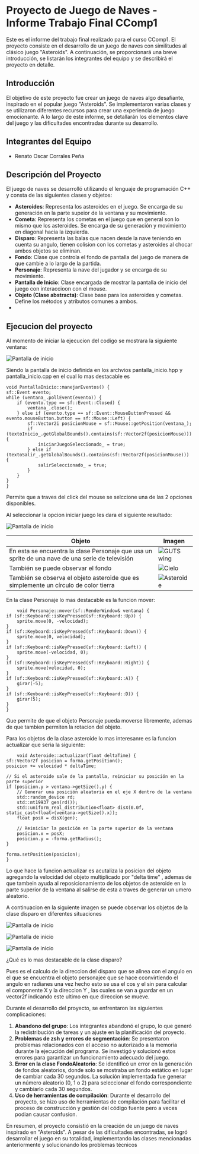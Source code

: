# Proyecto de Juego de Naves - Informe Trabajo Final CComp1

Este es el informe del trabajo final realizado para el curso CComp1. El proyecto consiste en el desarrollo de un juego de naves con similitudes al clásico juego "Asteroids". A continuación, se proporcionará una breve introducción, se listarán los integrantes del equipo y se describirá el proyecto en detalle.

## Introducción
El objetivo de este proyecto fue crear un juego de naves algo desafiante, inspirado en el popular juego "Asteroids". Se implementaron varias clases y se utilizaron diferentes recursos para crear una experiencia de juego emocionante. A lo largo de este informe, se detallarán los elementos clave del juego y las dificultades encontradas durante su desarrollo.

## Integrantes del Equipo
- Renato Oscar Corrales Peña

## Descripción del Proyecto
El juego de naves se desarrolló utilizando el lenguaje de programación C++ y consta de las siguientes clases y objetos:

- **Asteroides**: Representa los asteroides en el juego. Se encarga de su generación en la parte supeior de la ventana y su movimiento.
- **Cometa**: Representa los cometas en el juego que en general son lo mismo que los asteroides. Se encarga de su generación y movimiento en diagonal hacia la izquierda.
- **Disparo**: Representa las balas que nacen desde la nave teniendo en cuenta su angulo, tienen colision con los cometas y asteroides al chocar ambos objetos se eliminan. 
- **Fondo**: Clase que controla el fondo de pantalla del juego de manera de que cambie a lo largo de la partida.
- **Personaje**: Representa la nave del jugador y se encarga de su movimiento.
- **Pantalla de Inicio**: Clase encargada de mostrar la pantalla de inicio del juego con interaccioon con el mouse.
- **Objeto (Clase abstracta)**: Clase base para los asteroides y cometas. Define los métodos y atributos comunes a ambos.
- 
## Ejecucion del proyecto
Al momento de iniciar la ejecucion del codigo se mostrara la siguiente ventana:

![Pantalla de inicio](https://github.com/ZeroDyna/Proyecto_Juego/blob/main/pruebas/WhatsApp%20Image%202023-06-25%20at%2021.06.48.jpeg)

Siendo la pantalla de inicio definida en los archvios pantalla_inicio.hpp y pantalla_inicio.cpp en el cual lo mas destacable es 

    void PantallaInicio::manejarEventos() {
    sf::Event evento;
    while (ventana_.pollEvent(evento)) {
        if (evento.type == sf::Event::Closed) {
            ventana_.close();
        } else if (evento.type == sf::Event::MouseButtonPressed && evento.mouseButton.button == sf::Mouse::Left) {
            sf::Vector2i posicionMouse = sf::Mouse::getPosition(ventana_);
            if (textoInicio_.getGlobalBounds().contains(sf::Vector2f(posicionMouse))) {
                iniciarJuegoSeleccionado_ = true;
            } else if (textoSalir_.getGlobalBounds().contains(sf::Vector2f(posicionMouse))) {
                salirSeleccionado_ = true;
            }
        }
    }
    }
Permite que a traves del click del mouse se selccione una de las 2 opciones disponibles.

Al seleccionar la opcion iniciar juego les dara el siguiente resultado:

![Pantalla de inicio](https://github.com/ZeroDyna/Proyecto_Juego/blob/main/pruebas/WhatsApp%20Image%202023-06-25%20at%2021.06.53.jpeg)

 

| Objeto                          | Imagen                          |
| ------------------------------ | ------------------------------- |
| En esta se encuentra la clase Personaje que usa un sprite de una nave de una serie de televisión  | ![GUTS wing](https://github.com/ZeroDyna/Proyecto_Juego/blob/main/juego/img/wing.png) |
| También se puede observar el fondo  | ![Cielo](https://github.com/ZeroDyna/Proyecto_Juego/blob/main/juego/img/cielo.png) |
| También se observa el objeto asteroide que es simplemente un círculo de color tierra | ![Asteroide](https://thumbs.dreamstime.com/b/radio-de-un-icono-del-c%C3%ADrculo-en-el-estilo-ne%C3%B3n-uno-la-figura-geom%C3%A9trica-colecci%C3%B3n-se-puede-utilizar-para-ui-ux-126541800.jpg) |


En la clase Personaje lo mas destacable es la funcion mover:

        void Personaje::mover(sf::RenderWindow& ventana) {
    if (sf::Keyboard::isKeyPressed(sf::Keyboard::Up)) {
        sprite.move(0, -velocidad);
    }
    if (sf::Keyboard::isKeyPressed(sf::Keyboard::Down)) {
        sprite.move(0, velocidad);
    }
    if (sf::Keyboard::isKeyPressed(sf::Keyboard::Left)) {
        sprite.move(-velocidad, 0);
    }
    if (sf::Keyboard::isKeyPressed(sf::Keyboard::Right)) {
        sprite.move(velocidad, 0);
    }
    if (sf::Keyboard::isKeyPressed(sf::Keyboard::A)) {
        girar(-5);
    }
    if (sf::Keyboard::isKeyPressed(sf::Keyboard::D)) {
        girar(5);
    }
    }
Que permite de que el objeto Personaje pueda moverse libremente, ademas de que tambien permiten la rotacion del objeto.

Para los objetos de la clase asteroide lo mas interesanre es la funcion actualizar que seria la siguiente:

        void Asteroide::actualizar(float deltaTime) {
    sf::Vector2f posicion = forma.getPosition();
    posicion += velocidad * deltaTime;

    // Si el asteroide sale de la pantalla, reiniciar su posición en la parte superior
    if (posicion.y > ventana->getSize().y) {
        // Generar una posición aleatoria en el eje X dentro de la ventana
        std::random_device rd;
        std::mt19937 gen(rd());
        std::uniform_real_distribution<float> disX(0.0f, static_cast<float>(ventana->getSize().x));
        float posX = disX(gen);

        // Reiniciar la posición en la parte superior de la ventana
        posicion.x = posX;
        posicion.y = -forma.getRadius();
    }

    forma.setPosition(posicion);
    }

Lo que hace la funcion actualizar es acutaliza la posicion del objeto agregando la velocidad del objeto multiplicado por "delta time" , ademas de que tambein ayuda al reposicionamiento de los objetos de asteroide en la parte superior de la ventana al salirse de esta a traves de generar un umero aleatorio. 

A continuacion en la siguiente imagen se puede observar los objetos de la clase disparo en diferentes situaciones

![Pantalla de inicio](https://github.com/ZeroDyna/Proyecto_Juego/blob/main/pruebas/WhatsApp%20Image%202023-06-25%20at%2021.06.54.jpeg)

![Pantalla de inicio](https://github.com/ZeroDyna/Proyecto_Juego/blob/main/pruebas/WhatsApp%20Image%202023-06-25%20at%2021.06.54%20(1).jpeg)

![Pantalla de inicio](https://github.com/ZeroDyna/Proyecto_Juego/blob/main/pruebas/WhatsApp%20Image%202023-06-25%20at%2021.06.54%20(2).jpeg)

¿Qué es lo mas destacable de la clase disparo?

Pues es el calculo de la direccion del disparo que se alinea con el angulo en el que se encuentra el objeto personajee que se hace cconvirtiendo el angulo en radianes una vez hecho esto se usa el cos y el sin para calcular el componente X y la direccion Y , las cuales se van a guardar en un vector2f indicando este ultimo en que direccion se mueve. 



Durante el desarrollo del proyecto, se enfrentaron las siguientes complicaciones:

1. **Abandono del grupo**: Los integrantes abandonó el grupo, lo que generó la redistribución de tareas y un ajuste en la planificación del proyecto.
2. **Problemas de zsh y errores de segmentación**: Se presentaron problemas relacionados con el acceso no autorizado a la memoria durante la ejecución del programa. Se investigó y solucionó estos errores para garantizar un funcionamiento adecuado del juego.
3. **Error en la clase FondoAleatorio**: Se identificó un error en la generación de fondos aleatorios, donde solo se mostraba un fondo estático en lugar de cambiar cada 30 segundos. La solución implementada fue generar un número aleatorio (0, 1 o 2) para seleccionar el fondo correspondiente y cambiarlo cada 30 segundos.
4. **Uso de herramientas de compilación**: Durante el desarrollo del proyecto, se hizo uso de herramientas de compilación para facilitar el proceso de construcción y gestión del código fuente pero a veces podian causar confusion.

En resumen, el proyecto consistió en la creación de un juego de naves inspirado en "Asteroids". A pesar de las dificultades encontradas, se logró desarrollar el juego en su totalidad, implementando las clases mencionadas anteriormente y solucionando los problemas técnicos
